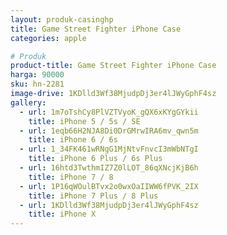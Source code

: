 ```yaml
---
layout: produk-casinghp
title: Game Street Fighter iPhone Case
categories: apple

# Produk
product-title: Game Street Fighter iPhone Case
harga: 90000
sku: hn-2281
image-drive: 1KDlld3Wf38MjudpDj3er4lJWyGphF4sz
gallery:
  - url: 1m7oTshCy8PlVZTVyoK_gQX6xKYgGYkii
    title: iPhone 5 / 5s / SE
  - url: 1eqb66H2NJA8Di0DrGMrwIRA6mv_qwn5m
    title: iPhone 6 / 6s
  - url: 1_34FK461wRNgG1MjNtvFnvcI3mWbNTgI
    title: iPhone 6 Plus / 6s Plus
  - url: 16htd3TwthmIZ7Z0lLOT_86qXNcjKjB6h
    title: iPhone 7 / 8
  - url: 1P16qWOulBTvx2o0wxOaIIWW6fPVK_2IX
    title: iPhone 7 Plus / 8 Plus
  - url: 1KDlld3Wf38MjudpDj3er4lJWyGphF4sz
    title: iPhone X
---
```

